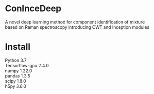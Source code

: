 # ConInceDeep
A novel deep learning method for component identification of mixture based on Raman spectroscopy introducing CWT and Inception modules

# Install
Python 3.7  
Tensorflow-gpu 2.4.0  
numpy 1.22.0  
pandas 1.3.5  
scipy 1.8.0  
h5py 3.6.0  

